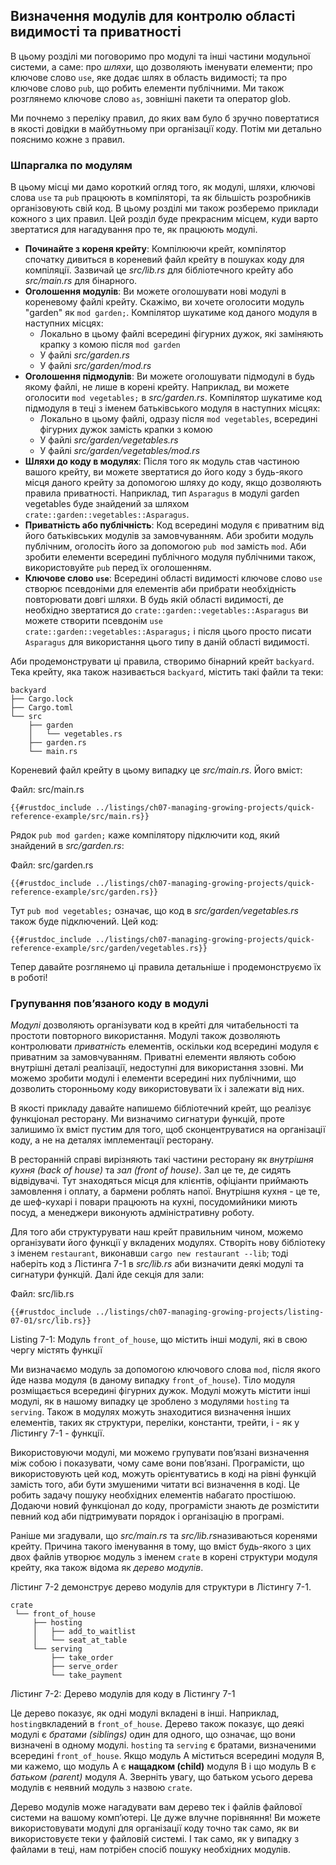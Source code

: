 ## Визначення модулів для контролю області видимості та приватності

В цьому розділі ми поговоримо про модулі та інші частини модульної системи, а саме: про *шляхи*, що дозволяють іменувати елементи; про ключове слово `use`, яке додає шлях в область видимості; та про ключове слово `pub`, що робить елементи публічними. Ми також розглянемо ключове слово `as`, зовнішні пакети та оператор glob.

Ми почнемо з переліку правил, до яких вам було б зручно повертатися в якості довідки в майбутньому при організації коду. Потім ми детально пояснимо кожне з правил.

### Шпаргалка по модулям

В цьому місці ми дамо короткий огляд того, як модулі, шляхи, ключові слова `use` та `pub` працюють в компіляторі, та як більшість розробників організовують свій код. В цьому розділі ми також розберемо приклади кожного з цих правил. Цей розділ буде прекрасним місцем, куди варто звертатися для нагадування про те, як працюють модулі.

- **Починайте з кореня крейту**: Компілюючи крейт, компілятор спочатку дивиться в кореневий файл крейту в пошуках коду для компіляції. Зазвичай це *src/lib.rs* для бібліотечного крейту або *src/main.rs* для бінарного.
- **Оголошення модулів**: Ви можете оголошувати нові модулі в кореневому файлі крейту. Скажімо, ви хочете оголосити модуль "garden" як `mod garden;`. Компілятор шукатиме код даного модуля в наступних місцях:
  - Локально в цьому файлі всередині фігурних дужок, які заміняють крапку з комою після `mod garden`
  - У файлі *src/garden.rs*
  - У файлі *src/garden/mod.rs*
- **Оголошення підмодулів**: Ви можете оголошувати підмодулі в будь якому файлі, не лише в корені крейту. Наприклад, ви можете оголосити `mod vegetables;` в *src/garden.rs*. Компілятор шукатиме код підмодуля в теці з іменем батьківського модуля в наступних місцях:
  - Локально в цьому файлі, одразу після `mod vegetables`, всередині фігурних дужок замість крапки з комою
  - У файлі *src/garden/vegetables.rs*
  - У файлі *src/garden/vegetables/mod.rs*
- **Шляхи до коду в модулях**: Після того як модуль став частиною вашого крейту, ви можете звертатися до його коду з будь-якого місця даного крейту за допомогою шляху до коду, якщо дозволяють правила приватності. Наприклад, тип `Asparagus` в модулі garden vegetables буде знайдений за шляхом `crate::garden::vegetables::Asparagus`.
- **Приватність або публічність**: Код всередині модуля є приватним від його батьківських модулів за замовчуванням. Аби зробити модуль публічним, оголосіть його за допомогою `pub mod` замість `mod`. Аби зробити елементи всередині публічного модуля публічними також, використовуйте `pub` перед їх оголошенням.
- **Ключове слово `use`**: Всередині області видимості ключове слово `use` створює псевдоніми для елементів аби прибрати необхідність повторювати довгі шляхи. В будь якій області видимості, де необхідно звертатися до `crate::garden::vegetables::Asparagus` ви можете створити псевдонім `use crate::garden::vegetables::Asparagus;` і після цього просто писати `Asparagus` для використання цього типу в даній області видимості.

Аби продемонструвати ці правила, створимо бінарний крейт `backyard`. Тека крейту, яка також називається `backyard`, містить такі файли та теки:

```text
backyard
├── Cargo.lock
├── Cargo.toml
└── src
    ├── garden
    │   └── vegetables.rs
    ├── garden.rs
    └── main.rs
```

Кореневий файл крейту в цьому випадку це *src/main.rs*. Його вміст:

<span class="filename">Файл: src/main.rs</span>

```rust,noplayground,ignore
{{#rustdoc_include ../listings/ch07-managing-growing-projects/quick-reference-example/src/main.rs}}
```

Рядок `pub mod garden;` каже компілятору підключити код, який знайдений в *src/garden.rs*:

<span class="filename">Файл: src/garden.rs</span>

```rust,noplayground,ignore
{{#rustdoc_include ../listings/ch07-managing-growing-projects/quick-reference-example/src/garden.rs}}
```

Тут `pub mod vegetables;` означає, що код в *src/garden/vegetables.rs* також буде підключений. Цей код:

```rust,noplayground,ignore
{{#rustdoc_include ../listings/ch07-managing-growing-projects/quick-reference-example/src/garden/vegetables.rs}}
```

Тепер давайте розглянемо ці правила детальніше і продемонструємо їх в роботі!

### Групування повʼязаного коду в модулі

*Модулі* дозволяють організувати код в крейті для читабельності та простоти повторного використання. Модулі також дозволяють контролювати *приватність* елементів, оскільки код всередині модуля є приватним за замовчуванням. Приватні елементи являють собою внутрішні деталі реалізації, недоступні для використання ззовні. Ми можемо зробити модулі і елементи всередині них публічними, що дозволить сторонньому коду використовувати їх і залежати від них.

В якості прикладу давайте напишемо бібліотечний крейт, що реалізує функціонал ресторану. Ми визначимо сигнатури функцій, проте залишимо їх вміст пустим для того, щоб сконцентруватися на організації коду, а не на деталях імплементації ресторану.

В ресторанній справі вирізняють такі частини ресторану як *внутрішня кухня (back of house)* та *зал (front of house)*. Зал це те, де сидять відвідувачі. Тут знаходяться місця для клієнтів, офіціанти приймають замовлення і оплату, а бармени роблять напої. Внутрішня кухня - це те, де шеф-кухарі і повари працюють на кухні, посудомийники миють посуд, а менеджери виконують адміністративну роботу.

Для того аби структурувати наш крейт правильним чином, можемо організувати його функції у вкладених модулях. Створіть нову бібліотеку з іменем `restaurant`, виконавши `cargo new restaurant --lib`; тоді наберіть код з Лістинга 7-1 в *src/lib.rs* аби визначити деякі модулі та сигнатури функцій. Далі йде секція для зали:

<span class="filename">Файл: src/lib.rs</span>

```rust,noplayground
{{#rustdoc_include ../listings/ch07-managing-growing-projects/listing-07-01/src/lib.rs}}
```


<span class="caption">Listing 7-1: Модуль `front_of_house`, що містить інші модулі, які в свою чергу містять функції</span>

Ми визначаємо модуль за допомогою ключового слова `mod`, після якого йде назва модуля (в даному випадку `front_of_house`). Тіло модуля розміщається всередині фігурних дужок. Модулі можуть містити інші модулі, як в нашому випадку це зроблено з модулями `hosting` та `serving`. Також в модулях можуть знаходитися визначення інших елементів, таких як структури, переліки, константи, трейти, і - як у Лістингу 7-1 - функції.

Використовуючи модулі, ми можемо групувати повʼязані визначення між собою і показувати, чому саме вони повʼязані. Програмісти, що використовують цей код, можуть орієнтуватись в коді на рівні функцій замість того, аби бути змушеними читати всі визначення в коді. Це робить задачу пошуку необхідних елементів набагато простішою. Додаючи новий функціонал до коду, програмісти знають де розмістити певний код аби підтримувати порядок і організацію в програмі.

Раніше ми згадували, що *src/main.rs* та *src/lib.rs*називаються коренями крейту. Причина такого іменування в тому, що вміст будь-якого з цих двох файлів утворює модуль з іменем `crate` в корені структури модуля крейту, яка також відома як *дерево модулів*.

Лістинг 7-2 демонструє дерево модулів для структури в Лістингу 7-1.

```text
crate
 └── front_of_house
     ├── hosting
     │   ├── add_to_waitlist
     │   └── seat_at_table
     └── serving
         ├── take_order
         ├── serve_order
         └── take_payment
```


<span class="caption">Лістинг 7-2: Дерево модулів для коду в Лістингу 7-1</span>

Це дерево показує, як одні модулі вкладені в інші. Наприклад, `hosting`вкладений в `front_of_house`. Дерево також показує, що деякі модулі є *братами (siblings)* один для одного, що означає, що вони визначені в одному модулі. `hosting` та `serving` є братами, визначеними всередині `front_of_house`. Якщо модуль A міститься всередині модуля B, ми кажемо, що модуль A є **нащадком (child)** модуля B і що модуль B є *батьком (parent)* модуля A. Зверніть увагу, що батьком усього дерева модулів є неявний модуль з назвою `crate`.</p>

Дерево модулів може нагадувати вам дерево тек і файлів файлової системи на вашому компʼютері. Це дуже влучне порівняння! Ви можете використовувати модулі для організації коду точно так само, як ви використовуєте теки у файловій системі. І так само, як у випадку з файлами в теці, нам потрібен спосіб пошуку необхідних модулів.
